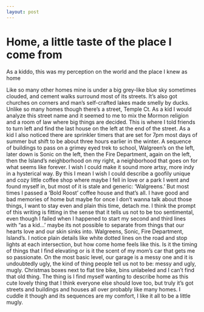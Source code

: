 ```yaml
---
layout: post
---
```


# Home, a little taste of the place I come from

As a kiddo, this was my perception on the world and the place I knew as home

Like so many other homes mine is under a big grey-like blue sky sometimes clouded, and cement walks surround most of its streets. It’s also got churches on corners and man’s self-crafted lakes made smelly by ducks. Unlike so many homes though there’s a street, Temple Ct. As a kid I would analyze this street name and it seemed to me to mix the Mormon religion and a room of law where big things are decided. This is where I told friends to turn left and find the last house on the left at the end of the street. As a kid I also noticed there are sprinkler timers that are set for 7pm most days of summer but shift to be about three hours earlier in the winter. A sequence of buildings to pass on a grimey eyed trek to school, Walgreen’s on the left, later down is Sonic on the left, then the Fire Department, again on the left, then the Island’s neighborhood on my right, a neighborhood that goes on for what seems like forever. I wish I could make it sound more artsy, more indy in a hysterical way. By this I mean I wish I could describe a goofily unique and cozy little coffee shop where maybe I fell in love or a park I went and found myself in, but most of it is stale and generic: ‘Walgreens.’ But most times I passed a ‘Bold Roost’ coffee house and that’s all. I have good and bad memories of home but maybe for once I don’t wanna talk about those things, I want to stay even and plain this time, detach me. I think the prompt of this writing is fitting in the sense that it tells us not to be too sentimental, even though I failed when I happened to start my second and third lines with “as a kid…’ maybe its not possible to separate from things that our hearts love and our skin sinks into. Walgreens, Sonic, Fire Department, Island’s. I notice plain details like white dotted lines on the road and stop lights at each intersection, but how come home feels like this. Is it the timing of things that I find elevating or is it the scent of my mom’s car that gets me so passionate. On the most basic level, our garage is a messy one and it is undoubtedly ugly, the kind of thing people tell us not to be: messy and ugly, mugly. Christmas boxes next to flat tire bike, bins unlabeled and I can’t find that old thing. The thing is I find myself wanting to describe home as this cute lovely thing that I think everyone else should love too, but truly it’s got streets and buildings and houses all over probably like many homes. I cuddle it though and its sequences are my comfort, I like it all to be a little mugly.



